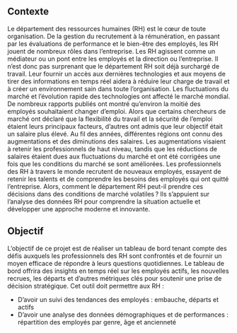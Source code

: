 ## Contexte
Le département des ressources humaines (RH) est le cœur de toute organisation. De la gestion du recrutement à la rémunération, en passant par les évaluations de performance et le bien-être des employés, les RH jouent de nombreux rôles dans l’entreprise. Les RH agissent comme un médiateur ou un pont entre les employés et la direction ou l’entreprise. Il n’est donc pas surprenant que le département RH soit déjà surchargé de travail. Leur fournir un accès aux dernières technologies et aux moyens de tirer des informations en temps réel aidera à réduire leur charge de travail et à créer un environnement sain dans toute l’organisation.
Les fluctuations du marché et l’évolution rapide des technologies ont affecté le marché mondial. De nombreux rapports publiés ont montré qu’environ la moitié des employés souhaitaient changer d’emploi. Alors que certains chercheurs de marché ont déclaré que la flexibilité du travail et la sécurité de l’emploi étaient leurs principaux facteurs, d’autres ont admis que leur objectif était un salaire plus élevé.
Au fil des années, différentes régions ont connu des augmentations et des diminutions des salaires. Les augmentations visaient à retenir les professionnels de haut niveau, tandis que les réductions de salaires étaient dues aux fluctuations du marché et ont été corrigées une fois que les conditions du marché se sont améliorées. Les professionnels des RH à travers le monde recrutent de nouveaux employés, essayent de retenir les talents et de comprendre les besoins des employés qui ont quitté l’entreprise.
Alors, comment le département RH peut-il prendre ces décisions dans des conditions de marché volatiles ? Ils s’appuient sur l’analyse des données RH pour comprendre la situation actuelle et développer une approche moderne et innovante. 

## Objectif
L’objectif de ce projet est de réaliser un tableau de bord tenant compte des défis auxquels les professionnels des RH sont confrontés et de fournir un moyen efficace de répondre à leurs questions quotidiennes.  Le tableau de bord offrira des insights en temps réel sur les employés actifs, les nouvelles recrues, les départs et d’autres métriques clés pour soutenir une prise de décision stratégique. 
Cet outil doit permettre aux RH : 
-	D’avoir  un suivi des tendances des employés : embauche, départs et actifs
-	D’avoir une analyse des données démographiques et de performances : répartition des employés par genre, âge et ancienneté
